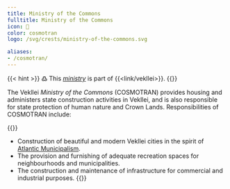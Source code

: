 ```yaml
---
title: Ministry of the Commons
fulltitle: Ministry of the Commons
icon: 🏡
color: cosmotran
logo: /svg/crests/ministry-of-the-commons.svg

aliases:
- /cosmotran/
---
```

{{< hint >}}
߷ This *[ministry](/ministries/)* is part of {{<link/vekllei>}}.
{{</hint>}}

The Vekllei *Ministry of the Commons* (COSMOTRAN) provides housing and administers state construction activities in Vekllei, and is also responsible for state protection of human nature and Crown Lands. Responsibilities of COSMOTRAN include:

{{<hint panel>}}
* Construction of beautiful and modern Vekllei cities in the spirit of [Atlantic Municipalism](/factbook/vekllei/#atlantic-municipalism).
* The provision and furnishing of adequate recreation spaces for neighbourhoods and municipalities.
* The construction and maintenance of infrastructure for commercial and industrial purposes.
{{</hint>}}